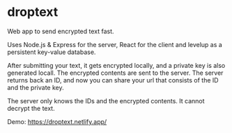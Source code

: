 # droptext

Web app to send encrypted text fast.

Uses Node.js & Express for the server, React for the client and levelup as a persistent key-value database.

After submitting your text, it gets encrypted locally, and a private key is also generated locall. The encrypted contents are sent to the server. The server returns back an ID, and now you can share your url that consists of the ID and the private key.

The server only knows the IDs and the encrypted contents. It cannot decrypt the text.

Demo: https://droptext.netlify.app/
